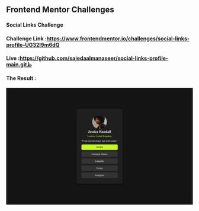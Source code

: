 ## Frontend Mentor Challenges

#### Social Links Challenge

#### Challenge Link :https://www.frontendmentor.io/challenges/social-links-profile-UG32l9m6dQ

#### Live :https://github.com/sajedaalmanaseer/social-links-profile-main.gitظ

#### The Result :

![alt text](final.png)

